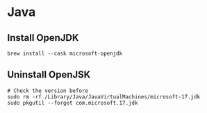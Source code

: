 # Java

## Install OpenJDK

```shell
brew install --cask microsoft-openjdk
```

## Uninstall OpenJSK

```shell
# Check the version before
sudo rm -rf /Library/Java/JavaVirtualMachines/microsoft-17.jdk
sudo pkgutil --forget com.microsoft.17.jdk
```
